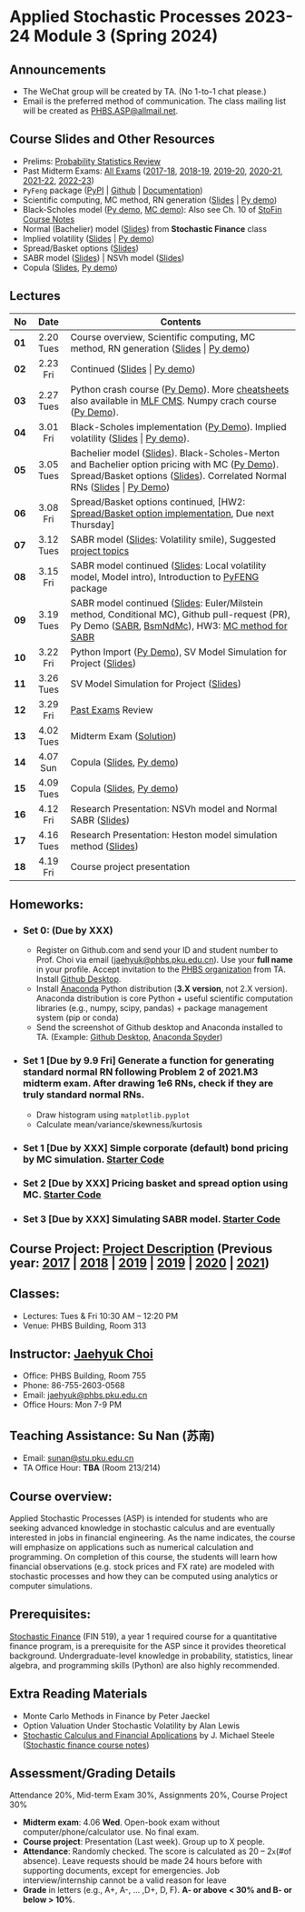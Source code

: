# Applied Stochastic Processes 2023-24 Module 3 (Spring 2024)

## Announcements
* The WeChat group will be created by TA. (No 1-to-1 chat please.)
* Email is the preferred method of communication. The class mailing list will be created as PHBS.ASP@allmail.net.

## Course Slides and Other Resources
* Prelims: [Probability Statistics Review](files/Prob_Stat_Review.pdf) 
* Past Midterm Exams: [All Exams](files/ASP_Problems.pdf) ([2017-18](files/ASP2017_Midterm.pdf), [2018-19](files/ASP2018_Midterm.pdf), [2019-20](files/ASP2019_Midterm.pdf), [2020-21](files/ASP2020_Midterm.pdf), [2021-22](files/ASP2021_Midterm.pdf), [2022-23](files/ASP2022_Midterm.pdf))
* `PyFeng` package ([PyPI](https://pypi.org/project/pyfeng/) \| [Github](https://github.com/PyFE/PyFENG) \| [Documentation](https://pyfeng.readthedocs.io/))
* Scientific computing, MC method, RN generation ([Slides](files/MCmethod.pdf) | [Py demo](py/MC_Demo.ipynb))
* Black-Scholes model ([Py demo](py/BlackScholes_ImpliedVol.ipynb), [MC demo](py/BlackScholes_MC.ipynb)): Also see Ch. 10 of [StoFin Course Notes](https://github.com/PHBS/StoFin/blob/master/files/SCFA_Notes.pdf)
* Normal (Bachelier) model ([Slides](files/Normal_Model.pdf)) from **Stochastic Finance** class
* Implied volatility ([Slides](files/ImpVol.pdf) | [Py demo](py/BlackScholes_ImpliedVol.ipynb))
* Spread/Basket options ([Slides](files/SpreadBasketOption.pdf))
* SABR model ([Slides](files/SABRmodel.pdf)) | NSVh model ([Slides](files/NSVh_Slides.pdf))
* Copula ([Slides](files/Copula.pdf), [Py demo](py/Demo_Copula.ipynb))

## Lectures
No | Date | Contents
--- | :---: | ---
__01__ | 2.20 Tues | Course overview, Scientific computing, MC method, RN generation ([Slides](files/MCmethod.pdf) \| [Py demo](py/MC_Demo.ipynb))
__02__ | 2.23 Fri | Continued ([Slides](files/MCmethod.pdf) \| [Py demo](py/MC_Demo.ipynb))
__03__ | 2.27 Tues | Python crash course ([Py Demo](py/PythonCrashCourse_Derek_Banas.ipynb)). More [cheatsheets](https://ehmatthes.github.io/pcc/cheatsheets/README.html) also available in [MLF CMS](http://cms.phbs.pku.edu.cn/claroline/document/document.php?cidReset=true&cidReq=FN570).  Numpy crach course ([Py Demo](py/PythonCrashCourse_Numpy.ipynb)). 
__04__ | 3.01 Fri |Black-Scholes implementation ([Py Demo](py/BlackScholes_FunctionVsClass.ipynb)). Implied volatility ([Slides](files/ImpVol.pdf) \| [Py demo](py/BlackScholes_ImpliedVol.ipynb)). 
__05__ | 3.05 Tues | Bachelier model ([Slides](files/Normal_Model.pdf)). Black-Scholes-Merton and Bachelier option pricing with MC ([Py Demo](py/BlackScholes_MC.ipynb)). Spread/Basket options ([Slides](files/SpreadBasketOption.pdf)). Correlated Normal RNs ([Slides](files/MCmethod.pdf) \| [Py Demo](py/CorrelatedNormals_Demo.ipynb))
__06__ | 3.08 Fri | Spread/Basket options continued, [HW2: [Spread/Basket option implementation](py/HW2/TestCode_BasketSpread.ipynb), Due next Thursday]
__07__ | 3.12 Tues | SABR model ([Slides](files/SABRmodel.pdf): Volatility smile), Suggested [project topics](Project.md)
__08__ | 3.15 Fri | SABR model continued ([Slides](files/SABRmodel.pdf): Local volatility model, Model intro), Introduction to [PyFENG](https://github.com/PyFE/PyFENG) package
__09__ | 3.19 Tues | SABR model continued ([Slides](files/SABRmodel.pdf): Euler/Milstein method, Conditional MC), Github pull-request (PR), Py Demo ([SABR](py/SabrModel_Demo.ipynb), [BsmNdMc](BsmNdMc_Demo.ipynb)), HW3: [MC method for SABR](py/HW3/TestCode_SABR.ipynb)
__10__ | 3.22 Fri | Python Import ([Py Demo](py/HW3/Demo_Advanced_Import.ipynb)), SV Model Simulation for Project ([Slides](files/SV_Simulation.pdf))
__11__ | 3.26 Tues | SV Model Simulation for Project ([Slides](files/SV_Simulation.pdf))
__12__ | 3.29 Fri | [Past Exams](files/ASP_Problems.pdf) Review
__13__ | 4.02 Tues | Midterm Exam ([Solution](files/ASP2022_Midterm.pdf))
__14__ | 4.07 Sun | Copula ([Slides](files/Copula.pdf), [Py demo](py/Demo_Copula.ipynb))
__15__ | 4.09 Tues | Copula ([Slides](files/Copula.pdf), [Py demo](py/Demo_Copula.ipynb))
__16__ | 4.12 Fri | Research Presentation: NSVh model and Normal SABR ([Slides](files/NSVh_Slides.pdf))
__17__ | 4.16 Tues | Research Presentation: Heston model simulation method ([Slides](files/HestonMC-Slides.pdf))
__18__ | 4.19 Fri | Course project presentation

<!-- , Research Presentation: NSVh model and Normal SABR ([Slides](files/NSVh_Slides.pdf)) -->

## Homeworks:
* ### __Set 0__: (Due by XXX)
  * Register on Github.com and send your ID and student number to Prof. Choi via email (jaehyuk@phbs.pku.edu.cn). Use your __full name__ in your profile. Accept invitation to the [PHBS organization](https://github.com/orgs/PHBS/people) from TA. Install [Github Desktop](https://desktop.github.com/). 
  * Install [Anaconda](https://www.anaconda.com/download/) Python distribution (__3.X version__, not 2.X version). Anaconda distribution is core Python + useful scientific computation libraries (e.g., numpy, scipy, pandas) + package management system (pip or conda)
  * Send the screenshot of Github desktop and Anaconda installed to TA. (Example: [Github Desktop](files/Choi_Jaehyuk_Github.png), [Anaconda Spyder](files/Choi_Jaehyuk_Python.png))  
* ### __Set 1__ [Due by 9.9 Fri] Generate a function for generating standard normal RN following Problem 2 of 2021.M3 midterm exam. After drawing 1e6 RNs, check if they are truly standard normal RNs.
  * Draw histogram using `matplotlib.pyplot`
  * Calculate mean/variance/skewness/kurtosis
* ### __Set 1__ [Due by XXX] Simple corporate (default) bond pricing by MC simulation. [Starter Code](py/HW1/HW1.ipynb)
* ### __Set 2__ [Due by XXX] Pricing basket and spread option using MC. [Starter Code](py/HW2/TestCode_BasketSpread.ipynb)
* ### __Set 3__ [Due by XXX] Simulating SABR model. [Starter Code](py/HW3/TestCode_SABR.ipynb)

## Course Project: [Project Description](files/Project.md) (Previous year: [2017](past-years/2017-18-M1/Project.md) | [2018](past-years/2018-19-M1/Project.md) | [2019](past-years/2019-20-M1/Project.md) | [2019](past-years/2019-20-M1/Project.md) | [2020](past-years/2020-21-M3/Project.md) | [2021](past-years/2021-22-M3/Project.md))

## Classes: 
* Lectures: Tues & Fri 10:30 AM – 12:20 PM
* Venue: PHBS Building, Room 313

## Instructor: [Jaehyuk Choi](http://www.jaehyukchoi.net/phbs_en)
* Office: PHBS Building, Room 755
* Phone: 86-755-2603-0568
* Email: jaehyuk@phbs.pku.edu.cn
* Office Hours: Mon 7-9 PM

## Teaching Assistance: Su Nan (苏南)
* Email: sunan@stu.pku.edu.cn
* TA Office Hour: __TBA__ (Room 213/214)

## Course overview: 
Applied Stochastic Processes (ASP) is intended for students who are
seeking advanced knowledge in stochastic calculus and are eventually interested in jobs in
financial engineering. As the name indicates, the course will emphasize on applications such as
numerical calculation and programming. On completion of this course, the students will learn
how financial observations (e.g. stock prices and FX rate) are modeled with stochastic
processes and how they can be computed using analytics or computer simulations.

## Prerequisites: 
[Stochastic Finance](https://github.com/PHBS/StoFin) (FIN 519), a year 1 required course for a quantitative finance program, is a prerequisite for the ASP since it provides theoretical background. Undergraduate-level knowledge in probability, statistics, linear algebra, and programming skills (Python) are also highly recommended.

##  Extra Reading Materials
* Monte Carlo Methods in Finance by Peter Jaeckel
* Option Valuation Under Stochastic Volatility by Alan Lewis
* [Stochastic Calculus and Financial Applications](http://www-stat.wharton.upenn.edu/~steele/StochasticCalculus.html) by J. Michael Steele
([Stochastic finance course notes](https://github.com/PHBS/2018.M3.StoFin/blob/master/files/SCFA_Notes.pdf))

## Assessment/Grading Details
Attendance 20%, Mid-term Exam 30%, Assignments 20%, Course Project 30%
* __Midterm exam__: 4.06 __Wed__. Open-book exam without computer/phone/calculator use. No final exam.
* __Course project__: Presentation (Last week). Group up to X people.
* __Attendance__: Randomly checked. The score is calculated as 20 – 2`x`(#of absence). Leave requests should be made 24 hours before with supporting documents, except for emergencies. Job interview/internship cannot be a valid reason for leave
* __Grade__ in letters (e.g., A+, A-, ... ,D+, D, F). __A- or above < 30% and B- or below > 10%__.
